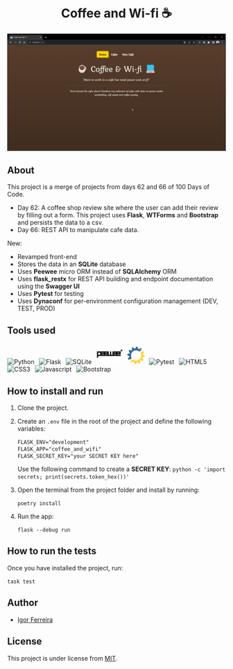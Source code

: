 <div align="center">
    <h1>Coffee and Wi-fi ☕</h1>
    <div>
        <img src="docs/assets/website-demo.gif"  alt="Coffee and Wi-fi Website">
    </div>
</div>

## About

This project is a merge of projects from days 62 and 66 of 100 Days of Code.
- Day 62: A coffee shop review site where the user can add their review by filling out a form. This project uses **Flask**, **WTForms** and **Bootstrap** and persists the data to a csv.
- Day 66: REST API to manipulate cafe data.

New:
- Revamped front-end
- Stores the data in an **SQLite** database
- Uses **Peewee** micro ORM instead of **SQLAlchemy** ORM
- Uses **flask_restx** for REST API building and endpoint documentation using the **Swagger UI**
- Uses **Pytest** for testing
- Uses **Dynaconf** for per-environment configuration management (DEV, TEST, PROD)

## Tools used
<div>
    <img src="https://cdn.jsdelivr.net/gh/devicons/devicon/icons/python/python-original.svg" width="40" alt="Python" title="Python">&ensp;
    <img src="https://cdn.jsdelivr.net/gh/devicons/devicon/icons/flask/flask-original.svg" width="40" alt="Flask" title="Flask">&ensp;
    <img src="https://cdn.jsdelivr.net/gh/devicons/devicon/icons/sqlite/sqlite-original.svg" width="40" alt="SQLite" title="SQLite">&ensp;
    <img src="docs/assets/peewee-logo.svg" width="60" alt="Peewee" title="Peewee">&ensp;
    <img src="docs/assets/dynaconf-logo.svg" width="40" alt="Dynaconf" title="Dynaconf">&ensp;
    <img src="https://cdn.jsdelivr.net/gh/devicons/devicon/icons/pytest/pytest-original.svg" width="40" alt="Pytest" title="Pytest">&ensp;
    <img src="https://cdn.jsdelivr.net/gh/devicons/devicon/icons/html5/html5-original.svg" width="40" alt="HTML5" title="HTML5">&ensp;
    <img src="https://cdn.jsdelivr.net/gh/devicons/devicon/icons/css3/css3-original.svg" width="40" alt="CSS3" title="CSS3">&ensp;
    <img src="https://cdn.jsdelivr.net/gh/devicons/devicon/icons/javascript/javascript-original.svg" width="40" alt="Javascript" title="Javascript">&ensp;
    <img src="https://cdn.jsdelivr.net/gh/devicons/devicon/icons/bootstrap/bootstrap-original.svg" width="40" alt="Bootstrap" title="Bootstrap">
</div>

## How to install and run

1. Clone the project.
2. Create an `.env` file in the root of the project and define the following variables:
    
    ```properties
    FLASK_ENV="development"
    FLASK_APP="coffee_and_wifi"
    FLASK_SECRET_KEY="your SECRET KEY here"
    ```
    Use the following command to create a **SECRET KEY**: `python -c 'import secrets; print(secrets.token_hex())'`
3. Open the terminal from the project folder and install by running:
    ```
    poetry install
    ```
4. Run the app:
   ```
   flask --debug run
   ```

## How to run the tests

Once you have installed the project, run:
``` 
task test
```

## Author

-   [Igor Ferreira](https://github.com/ig0r-ferreira)

## License

This project is under license from [MIT](LICENSE).